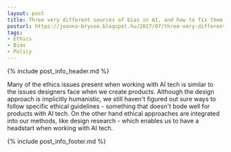 ```yaml
---
layout: post
title: Three very different sources of bias in AI, and how to fix them
posturl: https://joanna-bryson.blogspot.hu/2017/07/three-very-different-sources-of-bias-in.html
tags:
- Ethics
- Bias
- Policy
---
```


{% include post_info_header.md %}

Many of the ethics issues present when working with AI tech is similar to the issues designers face when we create products. Although the design approach is implicitly humanistic, we still haven't figured out sure ways to follow specific ethical guidelines - something that doesn't bode well for products with AI tech. On the other hand ethical approaches are integrated into our methods, like design research - which enables us to have a headstart when working with AI tech.

<!--more-->{% include post_info_footer.md %}
